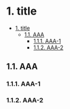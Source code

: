 ﻿<div id="toc-1--title" />

# 1. title

<!-- TOC tocDepth:1..4 chapterDepth:1..6 anchorMode:embed -->

- [1. title](#toc-1--title)
    - [1.1. AAA](#toc-1-1--aaa)
        - [1.1.1. AAA-1](#toc-1-1-1--aaa-1)
        - [1.1.2. AAA-2](#toc-1-1-2--aaa-2)

<!-- /TOC -->

<div id="toc-1-1--aaa" />

## 1.1. AAA

<div id="toc-1-1-1--aaa-1" />

### 1.1.1. AAA-1

<div id="toc-1-1-2--aaa-2" />

### 1.1.2. AAA-2
